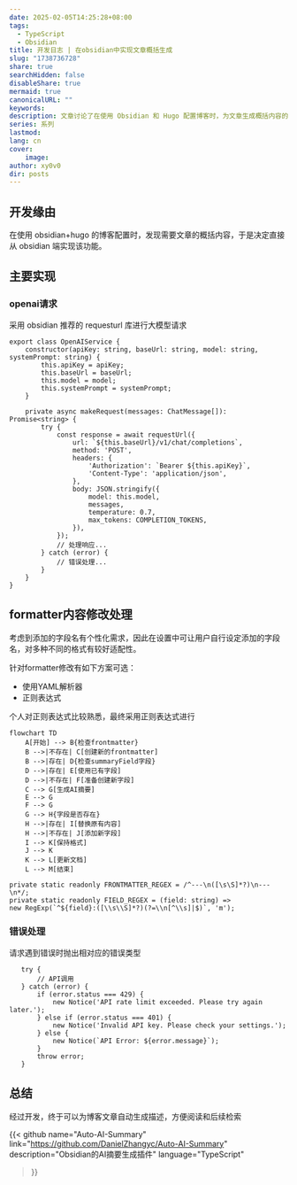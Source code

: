 ```yaml
---
date: 2025-02-05T14:25:28+08:00
tags:
  - TypeScript
  - Obsidian
title: 开发日志 | 在obsidian中实现文章概括生成
slug: "1738736728"
share: true
searchHidden: false
disableShare: true
mermaid: true
canonicalURL: ""
keywords: 
description: 文章讨论了在使用 Obsidian 和 Hugo 配置博客时，为文章生成概括内容的实现方法。作者通过在 Obsidian 中使用 requesturl 库向 OpenAI 发送请求，从而获取文章的自动摘要。为适应不同用户的需求，系统允许用户个性化设置添加的字段名，并通过正则表达式对 formatter 内容进行修改。此外，文章详细描述了处理前端内容的流程，包括创建或更新 frontmatter 和 summaryField 字段的步骤。错误处理方面，当API请求遇到问题时，系统会抛出相应的错误类型并提示用户。最终，该功能实现了博客文章摘要的自动生成，提升了阅读和检索的便利性。
series: 系列
lastmod: 
lang: cn
cover:
    image: 
author: xy0v0
dir: posts
---
```

## 开发缘由

在使用 obsidian+hugo 的博客配置时，发现需要文章的概括内容，于是决定直接从 obsidian 端实现该功能。

## 主要实现

### openai请求

采用 obsidian 推荐的 requesturl 库进行大模型请求


```TS
export class OpenAIService {
    constructor(apiKey: string, baseUrl: string, model: string, systemPrompt: string) {
        this.apiKey = apiKey;
        this.baseUrl = baseUrl;
        this.model = model;
        this.systemPrompt = systemPrompt;
    }

    private async makeRequest(messages: ChatMessage[]): Promise<string> {
        try {
            const response = await requestUrl({
                url: `${this.baseUrl}/v1/chat/completions`,
                method: 'POST',
                headers: {
                    'Authorization': `Bearer ${this.apiKey}`,
                    'Content-Type': 'application/json',
                },
                body: JSON.stringify({
                    model: this.model,
                    messages,
                    temperature: 0.7,
                    max_tokens: COMPLETION_TOKENS,
                }),
            });
            // 处理响应...
        } catch (error) {
            // 错误处理...
        }
    }
}
```

## formatter内容修改处理

考虑到添加的字段名有个性化需求，因此在设置中可让用户自行设定添加的字段名，对多种不同的格式有较好适配性。

针对formatter修改有如下方案可选：
- 使用YAML解析器
- 正则表达式

个人对正则表达式比较熟悉，最终采用正则表达式进行

```mermaid
flowchart TD
    A[开始] --> B{检查frontmatter}
    B -->|不存在| C[创建新的frontmatter]
    B -->|存在| D{检查summaryField字段}
    D -->|存在| E[使用已有字段]
    D -->|不存在| F[准备创建新字段]
    C --> G[生成AI摘要]
    E --> G
    F --> G
    G --> H{字段是否存在}
    H -->|存在| I[替换原有内容]
    H -->|不存在| J[添加新字段]
    I --> K[保持格式]
    J --> K
    K --> L[更新文档]
    L --> M[结束]
```

```TS
private static readonly FRONTMATTER_REGEX = /^---\n([\s\S]*?)\n---\n*/;
private static readonly FIELD_REGEX = (field: string) =>
new RegExp(`^${field}:([\\s\\S]*?)(?=\\n[^\\s]|$)`, 'm');
```

### 错误处理

请求遇到错误时抛出相对应的错误类型

```TS
   try {
       // API调用
   } catch (error) {
       if (error.status === 429) {
           new Notice('API rate limit exceeded. Please try again later.');
       } else if (error.status === 401) {
           new Notice('Invalid API key. Please check your settings.');
       } else {
           new Notice(`API Error: ${error.message}`);
       }
       throw error;
   }
```

## 总结

经过开发，终于可以为博客文章自动生成描述，方便阅读和后续检索

{{< github 
    name="Auto-AI-Summary"
    link="https://github.com/DanielZhangyc/Auto-AI-Summary"
    description="Obsidian的AI摘要生成插件"
    language="TypeScript"
>}}